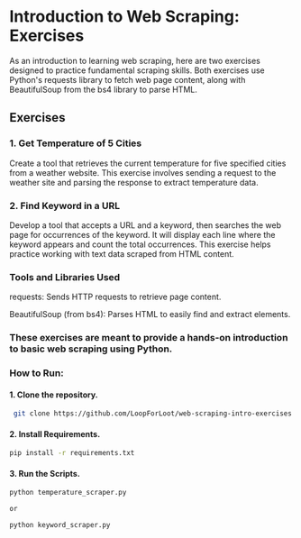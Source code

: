 # Introduction to Web Scraping: Exercises

 As an introduction to learning web scraping, here are two exercises designed to practice fundamental scraping skills. Both exercises use Python's requests library to fetch web page content, along with BeautifulSoup from the bs4 library to parse HTML.

## Exercises

### 1. Get Temperature of 5 Cities
Create a tool that retrieves the current temperature for five specified cities from a weather website. This exercise involves sending a request to the weather site and parsing the response to extract temperature data.

### 2. Find Keyword in a URL
Develop a tool that accepts a URL and a keyword, then searches the web page for occurrences of the keyword. It will display each line where the keyword appears and count the total occurrences. This exercise helps practice working with text data scraped from HTML content.

### Tools and Libraries Used
requests: Sends HTTP requests to retrieve page content.

BeautifulSoup (from bs4): Parses HTML to easily find and extract elements.

### These exercises are meant to provide a hands-on introduction to basic web scraping using Python.


### How to Run:
#### 1. Clone the repository.
   ```bash
    git clone https://github.com/LoopForLoot/web-scraping-intro-exercises.git
```


#### 2. Install Requirements.
   ```bash
   pip install -r requirements.txt
```

#### 3. Run the Scripts.
   ```bash
   python temperature_scraper.py

   or

   python keyword_scraper.py
```

